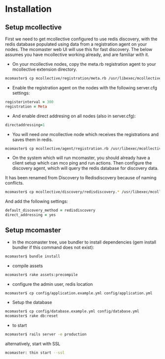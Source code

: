 Installation
============


Setup mcollective
-----------------

First we need to get mcollective configured to use redis discovery, with the redis database populated using data from a registration agent on your nodes. The mcomaster web UI will use this for fast discovery. The below assumes you have mcollective working already, and are familiar with it.


  * On your mcollective nodes, copy the meta.rb registration agent to your
mcollective extension directory.

``` bash
mcomaster$ cp mcollective/registration/meta.rb /usr/libexec/mcollective/mcollective/registration/meta.rb
```

  * Enable the registration agent on the nodes with the following server.cfg settings:

``` ruby
registerinterval = 300
registration = Meta
```

  * And enable direct addresing on all nodes (also in server.cfg):

``` ruby
directaddressing=1
```

  * You will need *one* mcollective node which receives the registrations and saves them in redis.

``` bash
mcomaster$ cp mcollective/agent/registration.rb /usr/libexec/mcollective/mcollective/agent/
```

  * On the system which will run mcomaster, you should already have a client
setup which can mco ping and run actions. Then configure the discovery agent, which will query the redis database for discovery data.

  It has been renamed from Discovery to Redisdiscovery because of naming conflicts.

``` bash
mcomaster$ cp mcollective/discovery/redisdiscovery.* /usr/libexec/mcollective/mcollective/discovery/
```

  And add the following settings:

``` ruby
default_discovery_method = redisdiscovery
direct_addressing = yes
```

Setup mcomaster
---------------

  * In the mcomaster tree, use bundler to install dependencies (gem install bundler if this command does not exist):

``` bash
mcomaster$ bundle install
```

  * compile assets

``` bash
mcomaster$ rake assets:precompile
```

  * configure the admin user, redis location

``` bash
mcomaster$ cp config/application.example.yml config/application.yml
```

  * Setup the database

``` bash
mcomaster$ cp config/database.example.yml config/database.yml
mcomaster$ rake db:reset
```

  * to start

``` bash
mcomaster$ rails server -e production
```

  alternatively, start with SSL

``` bash
mcomaster: thin start --ssl
```
